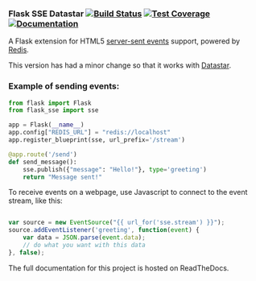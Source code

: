 ### Flask SSE Datastar [![Build Status](https://github.com/singingwolfboy/flask-sse/workflows/Test/badge.svg)](https://github.com/singingwolfboy/flask-sse/actions?query=workflow%3ATest) [![Test Coverage](http://codecov.io/github/singingwolfboy/flask-sse/coverage.svg?branch=master)](http://codecov.io/github/singingwolfboy/flask-sse?branch=master) [![Documentation](https://readthedocs.org/projects/flask-sse/badge/?version=latest&style=flat)](http://flask-sse.readthedocs.org/)

A Flask extension for HTML5 [server-sent events](https://developer.mozilla.org/en-US/docs/Web/API/Server-sent_events) support, powered by [Redis](http://www.redis.io/).

This version has had a minor change so that it works with [Datastar](https://data-star.dev/).

### Example of sending events:

```python
from flask import Flask
from flask_sse import sse

app = Flask(__name__)
app.config["REDIS_URL"] = "redis://localhost"
app.register_blueprint(sse, url_prefix='/stream')

@app.route('/send')
def send_message():
    sse.publish({"message": "Hello!"}, type='greeting')
    return "Message sent!"
```
To receive events on a webpage, use Javascript to connect to the event stream, like this:
```JavaScript

var source = new EventSource("{{ url_for('sse.stream') }}");
source.addEventListener('greeting', function(event) {
    var data = JSON.parse(event.data);
    // do what you want with this data
}, false);
```
The full documentation for this project is hosted on ReadTheDocs.
